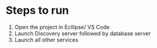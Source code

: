 # Steps to run

1. Open the project in Ecllipse/ VS Code
2. Launch Discovery server followed by database server
3. Launch all other services
